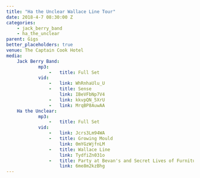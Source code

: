 ```yaml
---
title: "Ha the Unclear Wallace Line Tour"
date: 2018-4-7 08:30:00 Z
categories:
    - jack_berry_band
    - ha_the_unclear
parent: Gigs
better_placeholders: true
venue: The Captain Cook Hotel
media:
    Jack Berry Band:
            mp3:
                -   title: Full Set
            vid:
                -   link: WhRnhaUlu_U
                -   title: Sense
                    link: IBeVFbNp7V4
                -   link: kkvpQN_5XrU
                -   link: MrqBP8AuwAA
    Ha the Unclear:
            mp3:
                -   title: Full Set
            vid:
                -   link: Jcrs3Lm94WA
                -   title: Growing Mould
                    link: 0mYGzWjfnLM
                -   title: Wallace Line
                    link: TydfiZn031o
                -   title: Party at Bevan's and Secret Lives of Furniture
                    link: 6me8m2kzBhg
---
```

